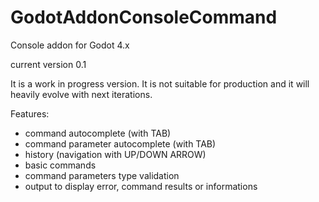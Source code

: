# GodotAddonConsoleCommand
Console addon for Godot 4.x

current version 0.1

It is a work in progress version. It is not suitable for production and it will heavily evolve with next iterations.

Features:
- command autocomplete (with TAB)
- command parameter autocomplete (with TAB)
- history (navigation with UP/DOWN ARROW)
- basic commands
- command parameters type validation
- output to display error, command results or informations
